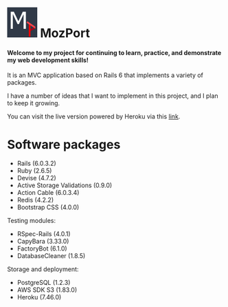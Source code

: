 <h1> <img src="app/assets/images/mozport_icon_hq.png" width="70"> MozPort </h1>

<h4> Welcome to my project for continuing to learn, practice, and demonstrate my web development skills! </h4>

It is an MVC application based on Rails 6 that implements a variety of packages.

I have a number of ideas that I want to implement in this project, and I plan to keep it growing.

You can visit the live version powered by Heroku via this [link](https://mozport.herokuapp.com/).

# Software packages
- Rails (6.0.3.2)
- Ruby (2.6.5)
- Devise (4.7.2)
- Active Storage Validations (0.9.0)
- Action Cable (6.0.3.4)
- Redis (4.2.2)
- Bootstrap CSS (4.0.0)

Testing modules:
- RSpec-Rails (4.0.1)
- CapyBara (3.33.0)
- FactoryBot (6.1.0)
- DatabaseCleaner (1.8.5)

Storage and deployment:
- PostgreSQL (1.2.3)
- AWS SDK S3 (1.83.0)
- Heroku (7.46.0)
